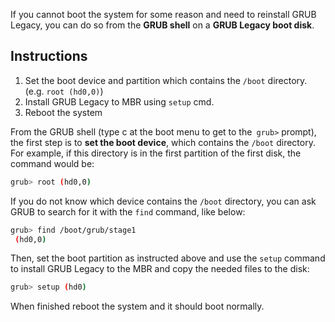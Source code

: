 If you cannot boot the system for some reason and need to reinstall GRUB Legacy, you can do so from the **GRUB shell** on a **GRUB Legacy boot disk**.

## Instructions
1. Set the boot device and partition which contains the `/boot` directory. (e.g. `root (hd0,0)`)
2. Install GRUB Legacy to MBR using `setup` cmd.
3. Reboot the system

From the GRUB shell (type c at the boot menu to get to the` grub>` prompt), the first step is to **set the boot device**, which contains the `/boot` directory. For example, if this directory is in the first partition of the first disk, the command would be:

```Bash
grub> root (hd0,0)
```

If you do not know which device contains the `/boot` directory, you can ask GRUB to search for it with the `find` command, like below:

```Bash
grub> find /boot/grub/stage1
 (hd0,0)
```

Then, set the boot partition as instructed above and use the `setup` command to install GRUB Legacy to the MBR and copy the needed files to the disk:

```Bash
grub> setup (hd0)
```

When finished reboot the system and it should boot normally.

